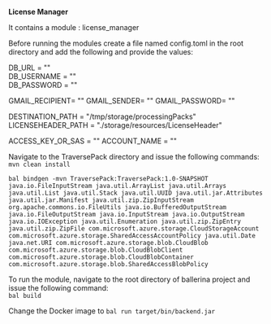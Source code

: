 **License Manager**

It contains a module : license_manager

Before running the modules create a file named config.toml in the root directory and add the following 
and provide the values:

DB_URL = ""  
DB_USERNAME = ""  
DB_PASSWORD = ""  

GMAIL_RECIPIENT= ""
GMAIL_SENDER= ""
GMAIL_PASSWORD= ""

DESTINATION_PATH = "/tmp/storage/processingPacks"
LICENSEHEADER_PATH = "./storage/resources/LicenseHeader"

ACCESS_KEY_OR_SAS = ""
ACCOUNT_NAME = ""

Navigate to the TraversePack directory and issue the following commands:  
`mvn clean install` 

`bal bindgen -mvn TraversePack:TraversePack:1.0-SNAPSHOT java.io.FileInputStream java.util.ArrayList java.util.Arrays java.util.List java.util.Stack java.util.UUID java.util.jar.Attributes java.util.jar.Manifest java.util.zip.ZipInputStream org.apache.commons.io.FileUtils java.io.BufferedOutputStream java.io.FileOutputStream java.io.InputStream java.io.OutputStream java.io.IOException java.util.Enumeration java.util.zip.ZipEntry java.util.zip.ZipFile com.microsoft.azure.storage.CloudStorageAccount com.microsoft.azure.storage.SharedAccessAccountPolicy java.util.Date java.net.URI com.microsoft.azure.storage.blob.CloudBlob com.microsoft.azure.storage.blob.CloudBlobClient com.microsoft.azure.storage.blob.CloudBlobContainer com.microsoft.azure.storage.blob.SharedAccessBlobPolicy` 

To run the module, navigate to the root directory of ballerina project and issue the following command:  
`bal build`    

Change the Docker image to 
`bal run target/bin/backend.jar`